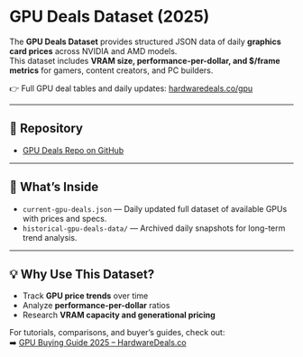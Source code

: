 # GPU Deals Dataset (2025)

The **GPU Deals Dataset** provides structured JSON data of daily **graphics card prices** across NVIDIA and AMD models.  
This dataset includes **VRAM size, performance-per-dollar, and $/frame metrics** for gamers, content creators, and PC builders.  

👉 Full GPU deal tables and daily updates: [hardwaredeals.co/gpu](https://hardwaredeals.co/gpu/)

---

## 📂 Repository
- [GPU Deals Repo on GitHub](https://github.com/HardwareDealsCo/gpu-deals)

---

## 🔎 What’s Inside
- `current-gpu-deals.json` — Daily updated full dataset of available GPUs with prices and specs.
- `historical-gpu-deals-data/` — Archived daily snapshots for long-term trend analysis.

---

## 💡 Why Use This Dataset?
- Track **GPU price trends** over time  
- Analyze **performance-per-dollar** ratios  
- Research **VRAM capacity and generational pricing**  

For tutorials, comparisons, and buyer’s guides, check out:  
➡️ [GPU Buying Guide 2025 – HardwareDeals.co](https://hardwaredeals.co/guides/gpu-buying-guide-2025/)
